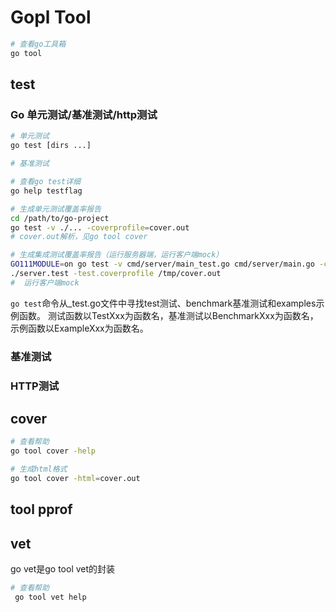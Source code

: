 # Gopl Tool
```sh
# 查看go工具箱
go tool
```

## test
### Go 单元测试/基准测试/http测试
```sh
# 单元测试
go test [dirs ...]

# 基准测试

# 查看go test详细
go help testflag

# 生成单元测试覆盖率报告
cd /path/to/go-project
go test -v ./... -coverprofile=cover.out
# cover.out解析，见go tool cover

# 生成集成测试覆盖率报告（运行服务器端，运行客户端mock）
GO111MODULE=on go test -v cmd/server/main_test.go cmd/server/main.go -c -covermode=count -coverpkg `go list ./...|tr \"\\n\" \",\"`. -o server.test # 编译二进制test文件
./server.test -test.coverprofile /tmp/cover.out
#  运行客户端mock
```
`go test`命令从_test.go文件中寻找test测试、benchmark基准测试和examples示例函数。
测试函数以TestXxx为函数名，基准测试以BenchmarkXxx为函数名，示例函数以ExampleXxx为函数名。
### 基准测试

### HTTP测试

## cover
```sh
# 查看帮助
go tool cover -help

# 生成html格式
go tool cover -html=cover.out 
```

## tool pprof

## vet
go vet是go tool vet的封装
```sh
# 查看帮助
 go tool vet help

```